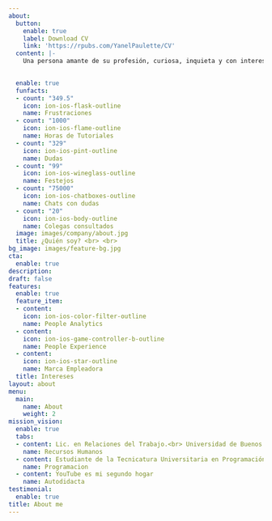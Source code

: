 ```yaml
---
about:
  button:
    enable: true
    label: Download CV
    link: 'https://rpubs.com/YanelPaulette/CV'
  content: |-
    Una persona amante de su profesión, curiosa, inquieta y con intereses diversos.

    
  enable: true
  funfacts:
  - count: "349.5"
    icon: ion-ios-flask-outline
    name: Frustraciones
  - count: "1000"
    icon: ion-ios-flame-outline
    name: Horas de Tutoriales
  - count: "329"
    icon: ion-ios-pint-outline
    name: Dudas
  - count: "99"
    icon: ion-ios-wineglass-outline
    name: Festejos
  - count: "75000"
    icon: ion-ios-chatboxes-outline
    name: Chats con dudas
  - count: "20"
    icon: ion-ios-body-outline
    name: Colegas consultados
  image: images/company/about.jpg
  title: ¿Quién soy? <br> <br> 
bg_image: images/feature-bg.jpg
cta:
  enable: true
description: 
draft: false
features:
  enable: true
  feature_item:
  - content: 
    icon: ion-ios-color-filter-outline
    name: People Analytics
  - content: 
    icon: ion-ios-game-controller-b-outline
    name: People Experience 
  - content: 
    icon: ion-ios-star-outline
    name: Marca Empleadora
  title: Intereses
layout: about
menu:
  main:
    name: About
    weight: 2
mission_vision:
  enable: true
  tabs:
  - content: Lic. en Relaciones del Trabajo.<br> Universidad de Buenos Aires
    name: Recursos Humanos
  - content: Estudiante de la Tecnicatura Universitaria en Programación.<br> Universidad Tecnológica Nacional
    name: Programacion
  - content: YouTube es mi segundo hogar
    name: Autodidacta
testimonial:
  enable: true
title: About me
---
```

